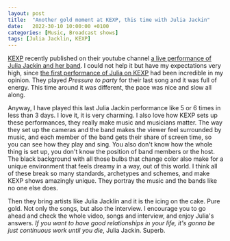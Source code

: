```yaml
---
layout: post
title:  "Another gold moment at KEXP, this time with Julia Jackin"
date:   2022-30-10 10:00:00 +0100
categories: [Music, Broadcast shows]
tags: [Julia Jacklin, KEXP]
---
```



[KEXP](https://www.kexp.org/) recently published on their youtube channel [a live performance of Julia Jackin and her band](https://www.youtube.com/watch?v=ywyi6Iut9As). I could not help it but have my expectations very high, since [the first performance of Julia on KEXP](https://www.youtube.com/watch?v=LWJ__GpNNgY) had been incredible in my opinion. They played _Pressure to party_ for their last song and it was full of energy. This time around it was different, the pace was nice and slow all along.

Anyway, I have played this last Julia Jackin performance like 5 or 6 times in less than 3 days. I love it, it is very charming. I also love how KEXP sets up these performances, they really make music and musicians matter. The way they set up the cameras and the band makes the viewer feel surrounded by music, and each member of the band gets their share of screen time, so you can see how they play and sing. You also don't know how the whole thing is set up, you don't know the position of band members or the host. The black background with all those bulbs that change color also make for a unique environment that feels dreamy in a way, out of this world. I think all of these break so many standards, archetypes and schemes, and make KEXP shows amazingly unique. They portray the music and the bands like no one else does.

Then they bring artists like Julia Jacklin and it is the icing on the cake. Pure gold. Not only the songs, but also the interview. I encourage you to go ahead and check the whole video, songs and interview, and enjoy Julia's answers. _If you want to have good relationships in your life, it's gonna be just continuous work until you die_, Julia Jackin. Superb.